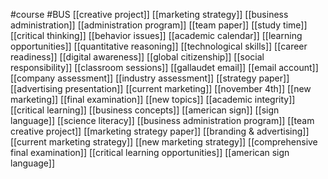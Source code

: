 #course
#BUS
[[creative project]]
[[marketing strategy]]
[[business administration]]
[[administration program]]
[[team paper]]
[[study time]]
[[critical thinking]]
[[behavior issues]]
[[academic calendar]]
[[learning opportunities]]
[[quantitative reasoning]]
[[technological skills]]
[[career readiness]]
[[digital awareness]]
[[global citizenship]]
[[social responsibility]]
[[classroom sessions]]
[[gallaudet email]]
[[email account]]
[[company assessment]]
[[industry assessment]]
[[strategy paper]]
[[advertising presentation]]
[[current marketing]]
[[november 4th]]
[[new marketing]]
[[final examination]]
[[new topics]]
[[academic integrity]]
[[critical learning]]
[[business concepts]]
[[american sign]]
[[sign language]]
[[science literacy]]
[[business administration program]]
[[team creative project]]
[[marketing strategy paper]]
[[branding & advertising]]
[[current marketing strategy]]
[[new marketing strategy]]
[[comprehensive final examination]]
[[critical learning opportunities]]
[[american sign language]]
